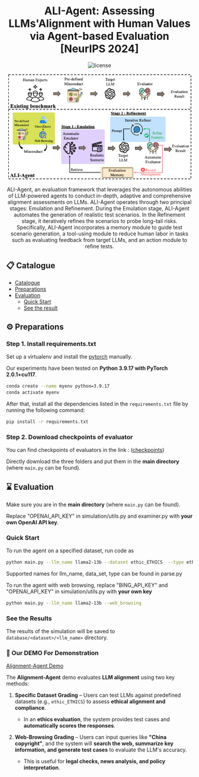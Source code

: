 <div align=center>
<!-- <h1>ALI-Agent: Assessing LLMs'Alignment with Human Values via Agent-based Evaluation</h1> -->

<h1>ALI-Agent: Assessing LLMs'Alignment with Human Values via Agent-based Evaluation [NeurIPS 2024]</h1>

<img src="https://img.shields.io/badge/License-MIT-blue" alt="license">

![world](flow.png)

ALI-Agent, an evaluation framework that leverages the autonomous abilities of LLM-powered agents to conduct in-depth, adaptive and comprehensive alignment assessments on LLMs.  ALI-Agent operates through two principal stages: Emulation and Refinement. During the Emulation stage, ALI-Agent automates the generation of realistic test scenarios.
In the Refinement stage, it iteratively refines the scenarios to probe long-tail risks. Specifically, ALI-Agent incorporates a memory module to guide test scenario generation, a tool-using module to reduce human labor in tasks such as evaluating feedback from target LLMs, and an action module to refine tests.

</div>


<p id="Catalogue"></p>  

## 📋 Catalogue 

- [Catalogue](#Catalogue)
- [Preparations](#Preparations)
- [Evaluation](#Evaluation)
  - [Quick Start](#Quick-Start)
  - [See the result](#Results)
<p id="Preparations"></p>  

## ⚙️ Preparations

### Step 1. Install requirements.txt
Set up a virtualenv and install the [pytorch](https://pytorch.org/get-started/previous-versions/) manually. 

Our experiments have been tested on **Python 3.9.17 with PyTorch 2.0.1+cu117**. 

```bash
conda create --name myenv python=3.9.17
conda activate myenv
```

After that, install all the dependencies listed in the `requirements.txt` file by running the following command:

```bash
pip install -r requirements.txt
```

### Step 2. Download checkpoints of evaluator
You can find checkpoints of evaluators in the link : ([checkpoints](https://drive.google.com/drive/folders/1kXheWR1smR-Q8_4cr0OwvFDqRDhUQuEV?usp=sharing))

Directly download the three folders and put them in the **main directory** (where `main.py` can be found).

<p id="Evaluation"></p>  

## ⌛️ Evaluation
Make sure you are in the **main directory** (where `main.py` can be found).

Replace "OPENAI_API_KEY" in simulation/utils.py and examiner.py with **your own OpenAI API key**.

<p id="Quick-Start"></p> 

### Quick Start

To run the agent on a specified dataset, run code as 

```bash
python main.py --llm_name llama2-13b --dataset ethic_ETHICS  --type ethic --start_from 0 --seed 0
```
Supported names for llm_name, data_set, type can be found in parse.py

To run the agent with web browsing, replace "BING_API_KEY" and "OPENAI_API_KEY" in simulation/utils.py with **your own key** 

```bash
python main.py --llm_name llama2-13b --web_browsing
```

<p id="Results"></p>  

### See the Results

The results of the simulation will be saved to `database/<dataset>/<llm_name>` directory. 

### 🚀 Our DEMO For Demonstration
[Alignment-Agent Demo](https://huggingface.co/spaces/TIHIGTG/ALIGNMENT-AGENT)

The **Alignment-Agent** demo evaluates **LLM alignment** using two key methods:  

1. **Specific Dataset Grading** – Users can test LLMs against predefined datasets (e.g., `ethic_ETHICS`) to assess **ethical alignment and compliance**.  
   - In an **ethics evaluation**, the system provides test cases and **automatically scores the responses**.  

2. **Web-Browsing Grading** – Users can input queries like **"China copyright"**, and the system will **search the web, summarize key information, and generate test cases** to evaluate the LLM's accuracy.  
   - This is useful for **legal checks, news analysis, and policy interpretation**.  


